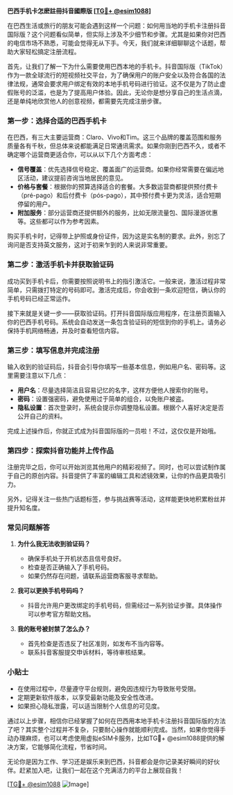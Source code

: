 **巴西手机卡怎麽註冊抖音國際版 [[TG💪+ @esim1088](https://t.me/s/esim1088)]**

在巴西生活或旅行的朋友可能会遇到这样一个问题：如何用当地的手机卡注册抖音国际版？这个问题看似简单，但实际上涉及不少细节和步骤。尤其是如果你对巴西的电信市场不熟悉，可能会觉得无从下手。今天，我们就来详细聊聊这个话题，帮助大家轻松搞定注册流程。

首先，让我们了解一下为什么需要使用巴西本地的手机卡。抖音国际版（TikTok）作为一款全球流行的短视频社交平台，为了确保用户的账户安全以及符合各国的法律法规，通常会要求用户绑定有效的本地手机号码进行验证。这不仅是为了防止虚假账号的泛滥，也是为了提高用户体验。因此，无论你是想分享自己的生活点滴，还是单纯地欣赏他人的创意视频，都需要先完成注册步骤。

### **第一步：选择合适的巴西手机卡**

在巴西，有三大主要运营商：Claro、Vivo和Tim。这三个品牌的覆盖范围和服务质量各有千秋，但总体来说都能满足日常通讯需求。如果你刚到巴西不久，或者不确定哪个运营商更适合你，可以从以下几个方面考虑：

- **信号覆盖**：优先选择信号稳定、覆盖面广的运营商。如果你经常需要在偏远地区活动，建议提前咨询当地居民的意见。
- **价格与套餐**：根据你的预算选择适合的套餐。大多数运营商都提供预付费卡（pré-pago）和后付费卡（pós-pago），其中预付费卡更为灵活，适合短期停留的用户。
- **附加服务**：部分运营商还提供额外的服务，比如无限流量包、国际漫游优惠等。这些都可以作为参考因素。

购买手机卡时，记得带上护照或身份证件，因为这是实名制的要求。此外，别忘了询问是否支持英文服务，这对于初来乍到的人来说非常重要。

### **第二步：激活手机卡并获取验证码**

成功买到手机卡后，你需要按照说明书上的指引激活它。一般来说，激活过程非常简单，只需拨打特定的号码即可。激活完成后，你会收到一条欢迎短信，确认你的手机号码已经正常运作。

接下来就是关键一步——获取验证码。打开抖音国际版应用程序，在注册页面输入你的巴西手机号码。系统会自动发送一条包含验证码的短信到你的手机上。请务必保持手机网络畅通，并及时查看短信内容。

### **第三步：填写信息并完成注册**

输入收到的验证码后，抖音会引导你填写一些基本信息，例如用户名、密码等。这里需要注意以下几点：

- **用户名**：尽量选择简洁且容易记忆的名字，这样方便他人搜索你的账号。
- **密码**：设置强密码，避免使用过于简单的组合，以免账户被盗。
- **隐私设置**：首次登录时，系统会提示你调整隐私设置。根据个人喜好决定是否公开自己的资料。

完成上述操作后，你就正式成为抖音国际版的一员啦！不过，这仅仅是开始哦。

### **第四步：探索抖音功能并上传作品**

注册完毕之后，你可以开始浏览其他用户的精彩视频了。同时，也可以尝试制作属于自己的原创内容。抖音提供了丰富的编辑工具和滤镜效果，让你的作品更具吸引力。

另外，记得关注一些热门话题标签，参与挑战赛等活动，这样能更快地积累粉丝并提升知名度。

### **常见问题解答**

1. **为什么我无法收到验证码？**
   - 确保手机处于开机状态且信号良好。
   - 检查是否正确输入了手机号码。
   - 如果仍然存在问题，请联系运营商客服寻求帮助。

2. **我可以更换手机号码吗？**
   - 抖音允许用户更改绑定的手机号码，但需经过一系列验证步骤。具体操作可以参考官方帮助文档。

3. **我的账号被封禁了怎么办？**
   - 首先检查是否违反了社区准则，如发布不当内容等。
   - 联系抖音客服提交申诉材料，等待审核结果。

### **小贴士**

- 在使用过程中，尽量遵守平台规则，避免因违规行为导致账号受限。
- 定期更新软件版本，以享受最新功能及安全性改进。
- 如果担心隐私泄露，可以适当限制个人信息的可见度。

通过以上步骤，相信你已经掌握了如何在巴西用本地手机卡注册抖音国际版的方法了吧？其实整个过程并不复杂，只要耐心操作就能顺利完成。当然，如果你觉得手动办理麻烦，也可以考虑使用虚拟eSIM卡服务，比如TG💪+ @esim1088提供的解决方案，它能够简化流程，节省时间。

无论你是因为工作、学习还是娱乐来到巴西，抖音都会是你记录美好瞬间的好伙伴。赶紧加入吧，让我们一起在这个充满活力的平台上展现自我！

[[TG💪+ @esim1088](https://t.me/s/esim1088) ![Image](https://i.postimg.cc/4NQfJmqS/Snipaste-2025-05-13-00-14-12.png)]